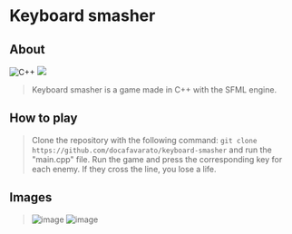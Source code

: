 # Keyboard smasher

## About
![C++](https://img.shields.io/badge/c++-%2300599C.svg?style=for-the-badge&logo=c%2B%2B&logoColor=white) <img src="https://img.shields.io/badge/-SFML-darkgreen?logo=sfml&style=for-the-badge"></img>
> Keyboard smasher is a game made in C++ with the SFML engine.

## How to play
 
> Clone the repository with the following command: ```git clone https://github.com/docafavarato/keyboard-smasher``` and run the "main.cpp" file.
> Run the game and press the corresponding key for each enemy. If they cross the line, you lose a life.

## Images
>![image](https://user-images.githubusercontent.com/98183878/222930675-2281f070-9b65-47b2-820e-b751851fdbe5.png)
>![image](https://user-images.githubusercontent.com/98183878/222930689-a3b8c2f8-292d-49b1-9813-928940f6ecee.png)
